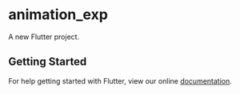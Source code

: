 # animation_exp

A new Flutter project.

## Getting Started

For help getting started with Flutter, view our online
[documentation](https://flutter.io/).
